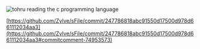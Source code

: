 ![tohru reading the c programming language](https://raw.githubusercontent.com/cat-milk/Anime-Girls-Holding-Programming-Books/2d1af6cdb7afb7d62d037e987c0d31a79777efe9/C/Tohru_Reading_C_Programming_Language.png)

[https://github.com/Zylve/sFile/commit/247786818abc91550d17500d978d661112034aa3](https://github.com/Zylve/sFile/commit/247786818abc91550d17500d978d661112034aa3#commitcomment-74953573)
